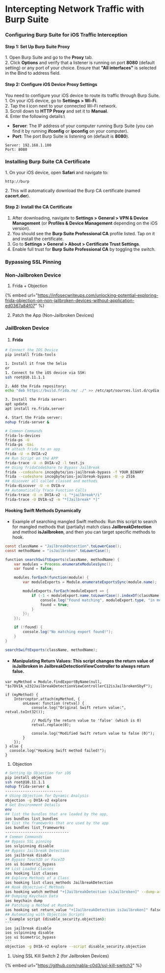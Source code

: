 # Intercepting Network Traffic with Burp Suite

### Configuring Burp Suite for iOS Traffic Interception <a href="#el_1726180436803_470" id="el_1726180436803_470"></a>

#### Step 1: Set Up Burp Suite Proxy <a href="#el_1726180649321_568" id="el_1726180649321_568"></a>

1\. Open Burp Suite and go to the **Proxy** tab.\
2\. Click **Options** and verify that a listener is running on port **8080** (default setting) or any port of your choice. Ensure that **"All interfaces"** is selected in the Bind to address field.

#### Step 2: Configure iOS Device Proxy Settings <a href="#el_1726180746608_583" id="el_1726180746608_583"></a>

You need to configure your iOS device to route its traffic through Burp Suite.\
1\. On your iOS device, go to **Settings > Wi-Fi**.\
2\. Tap the **i** icon next to your connected Wi-Fi network.\
3\. Scroll down to **HTTP Proxy** and set it to **Manual**.\
4\. Enter the following details:\


* **Server**: The IP address of your computer running Burp Suite (you can find it by running **ifconfig** or **ipconfig** on your computer).
* **Port**: The port Burp Suite is listening on (default is **8080**).

```
Server: 192.168.1.100
Port: 8080
```

### Installing Burp Suite CA Certificate <a href="#el_1726180466117_481" id="el_1726180466117_481"></a>

1\. On your iOS device, open **Safari** and navigate to:

```
http://burp
```

2\. This will automatically download the Burp CA certificate (named **cacert.der**).

#### Step 2: Install the CA Certificate <a href="#el_1726181015701_656" id="el_1726181015701_656"></a>

1. After downloading, navigate to **Settings > General > VPN & Device Management** (or **Profiles & Device Management** depending on the iOS version).
2. You should see the **Burp Suite Professional CA** profile listed. Tap on it and install the certificate.
3. Go to **Settings > General > About > Certificate Trust Settings**.
4. Enable full trust for **Burp Suite Professional CA** by toggling the switch.

### Bypassing SSL Pinning <a href="#el_1726180502633_507" id="el_1726180502633_507"></a>

### Non-Jailbroken Device

1. Frida + Objection

{% embed url="https://infosecwriteups.com/unlocking-potential-exploring-frida-objection-on-non-jailbroken-devices-without-application-ed0367a84f07" %}

2. Patch the App (Non-Jailbroken Devices)

### JailBroken Device

1. #### &#x20;Frida <a href="#el_1726181144243_709" id="el_1726181144243_709"></a>

```bash
# Connect the IOS Device
pip install frida-tools

1. Install it from the Selio 
or
1. Connect to the iOS device via SSH:
ssh root@10.11.1.1

2. Add the Frida repository:
echo "deb https://build.frida.re/ ./" >> /etc/apt/sources.list.d/cydia.list

3. Install the Frida server:
apt update
apt install re.frida.server

4. Start the Frida server:
nohup frida-server &

# Common Commands
frida-ls-devices
frida-ps -U
frida-ps -Uai
## attach frida to an app
frida -U -n DVIA-v2  
## Run Script on the APP
frida-trace -U -n DVIA-v2 -l test.js
## Using fridaCodeShare to Bypass JailBreak
frida --codeshare incogbyte/ios-jailbreak-bypass -f YOUR_BINARY
frida --codeshare incogbyte/ios-jailbreak-bypass -U -p 2516
## discover all called classed and methods
frida-discover -U -n DVIA-v 
## Automatically Trace Function Calls
frida-trace -U -n DVIA-v2 -i "*jailbreak*/i"
frida-trace -U DVIA-v2 -m "*[Jailbreak* *]"
```

#### Hooking Swift Methods Dynamically <a href="#el_1726132013350_1285" id="el_1726132013350_1285"></a>

* Example of searching mangled Swift methods: Run this script to search for mangled methods that (partially) match class **JailbreakDetection** and method **isJailbroken**, and then you can target specific methods to hook.

```java
const className = "JailbreakDetection".toLowerCase();
const methodName = "isJailbroken".toLowerCase();

function searchSwiftExports(className, methodName) {
    var modules = Process.enumerateModulesSync();
    var found = false;

    modules.forEach(function(module) {
        var moduleExports = Module.enumerateExportsSync(module.name);

        moduleExports.forEach(moduleExport => {
            if (-1 < moduleExport.name.toLowerCase().indexOf(className) < moduleExport.name.toLowerCase().indexOf(methodName)) {
                console.log("Found matching", moduleExport.type, "in module", module.name, ":"+ moduleExport.name, "at", moduleExport.address)
                found = true;
            }
        });
    });

    if (!found) {
        console.log("No matching export found!");
    }
}

searchSwiftExports(className, methodName);
```

* #### Manipulating Return Values: This script changes the return value of **isJailbroken** in **JailbreakDetectionViewController** to always return **false**. <a href="#el_1726132029737_1311" id="el_1726132029737_1311"></a>

```
var myMethod = Module.findExportByName(null, "$s7DVIA_v232JailbreakDetectionViewControllerC12isJailbrokenSbyF");

if (myMethod) {
    Interceptor.attach(myMethod, {
        onLeave: function (retval) {
            console.log("Original Swift return value:", retval.toInt32());
          	
            // Modify the return value to 'false' (which is 0)
            retval.replace(0);
            
            console.log("Modified Swift return value to false (0)");
        }
    });
} else {
  console.log("Hooking Swift method failed!");
}
```

1. Objection

````bash
# Setting Up Objection for iOS
pip install objection
ssh root@10.11.1.1
nohup frida-server &
--------------------------
# Using Objection for Dynamic Analysis
objection -g DVIA-v2 explore
# Get Environment Details
env
## list the bundles that are loaded by the app,
ios bundles list_bundles
## list the frameworks that are used by the app
ios bundles list_frameworks
-----------------------------
# Common Commands
## Bypass SSL pinning
ios sslpinning disable
## Bypass Jailbreak Detection
ios jailbreak disable
## Bypass TouchID or FaceID
ios ui biometric_bypass
## List Loaded Classes
ios hooking list classes
## Explore Methods of a Class
ios hooking list class_methods JailbreakDetection
## Hook Objective-C Methods
ios hooking watch method "+[JailbreakDetection isJailbroken]" --dump-args --dump-return
## Dumping Keychain Data
ios keychain dump
## Patching a Method at Runtime
ios hooking set return_value "+[JailbreakDetection isJailbroken]" false
## Automating with Objection Scripts
- Example script (disable_security.objection):
```
ios jailbreak disable
ios sslpinning disable
ios ui biometric_bypass
```
objection -g DVIA-v2 explore --script disable_security.objection
````

1. Using SSL Kill Switch 2 (for Jailbroken Devices)

{% embed url="https://github.com/nabla-c0d3/ssl-kill-switch2" %}
